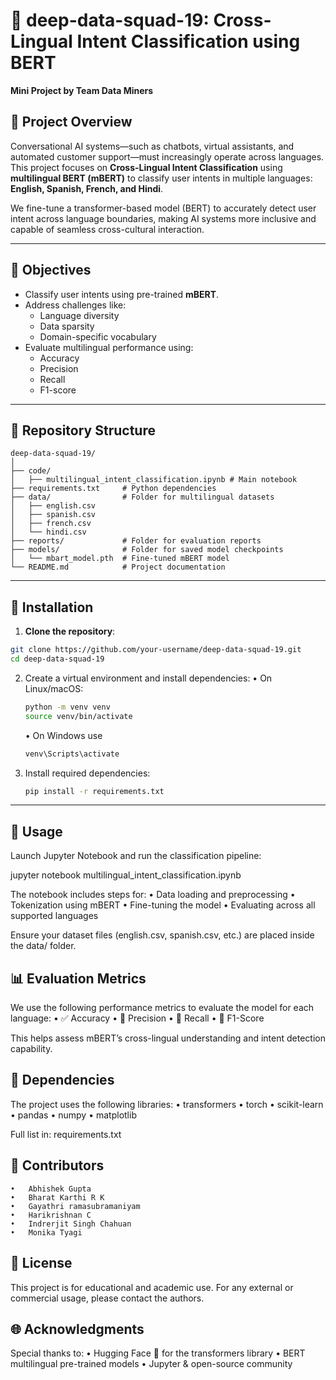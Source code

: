 # 🧠 deep-data-squad-19: Cross-Lingual Intent Classification using BERT

**Mini Project by Team Data Miners**

## 📌 Project Overview

Conversational AI systems—such as chatbots, virtual assistants, and automated customer support—must increasingly operate across languages. This project focuses on **Cross-Lingual Intent Classification** using **multilingual BERT (mBERT)** to classify user intents in multiple languages: **English, Spanish, French, and Hindi**.

We fine-tune a transformer-based model (BERT) to accurately detect user intent across language boundaries, making AI systems more inclusive and capable of seamless cross-cultural interaction.

---

## 🎯 Objectives

- Classify user intents using pre-trained **mBERT**.
- Address challenges like:
  - Language diversity
  - Data sparsity
  - Domain-specific vocabulary
- Evaluate multilingual performance using:
  - Accuracy
  - Precision
  - Recall
  - F1-score

---

## 📂 Repository Structure

```
deep-data-squad-19/
│
├── code/                                    
│   ├── multilingual_intent_classification.ipynb # Main notebook
├── requirements.txt     # Python dependencies
├── data/                # Folder for multilingual datasets
│   ├── english.csv
│   ├── spanish.csv
│   ├── french.csv
│   └── hindi.csv
├── reports/			 # Folder for evaluation reports
├── models/        		 # Folder for saved model checkpoints
│   └── mbart_model.pth  # Fine-tuned mBERT model
└── README.md            # Project documentation
```
---

## 🔧 Installation

1. **Clone the repository**:

```bash
git clone https://github.com/your-username/deep-data-squad-19.git
cd deep-data-squad-19
```


2.	Create a virtual environment and install dependencies:
•	On Linux/macOS:
	```bash
	python -m venv venv
	source venv/bin/activate  
	```
    •	On Windows use 
	```bash
	venv\Scripts\activate
	```
3.	Install required dependencies:
	```bash
	pip install -r requirements.txt
	```

---

## 🚀 Usage

Launch Jupyter Notebook and run the classification pipeline:

jupyter notebook multilingual_intent_classification.ipynb

The notebook includes steps for:
	•	Data loading and preprocessing
	•	Tokenization using mBERT
	•	Fine-tuning the model
	•	Evaluating across all supported languages

Ensure your dataset files (english.csv, spanish.csv, etc.) are placed inside the data/ folder.


## 📊 Evaluation Metrics

We use the following performance metrics to evaluate the model for each language:
	•	✅ Accuracy
	•	📍 Precision
	•	🔁 Recall
	•	🏅 F1-Score

This helps assess mBERT’s cross-lingual understanding and intent detection capability.


## 🧪 Dependencies

The project uses the following libraries:
	•	transformers
	•	torch
	•	scikit-learn
	•	pandas
	•	numpy
	•	matplotlib

Full list in: requirements.txt


## 🤝 Contributors
	•	Abhishek Gupta
	•	Bharat Karthi R K
    •	Gayathri ramasubramaniyam
	•	Harikrishnan C
    •	Indrerjit Singh Chahuan
	•	Monika Tyagi



## 📜 License

This project is for educational and academic use. For any external or commercial usage, please contact the authors.



## 🌐 Acknowledgments

Special thanks to:
	•	Hugging Face 🤗 for the transformers library
	•	BERT multilingual pre-trained models
	•	Jupyter & open-source community

